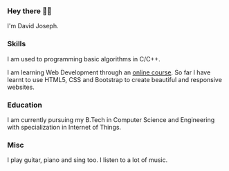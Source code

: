 ### Hey there 👋👀

I'm David Joseph.

### Skills

I am used to programming basic algorithms in C/C++. 

I am learning Web Development through an [online course](https://www.udemy.com/course/the-complete-web-development-bootcamp/). So far I have learnt to use HTML5, CSS and Bootstrap to create beautiful and responsive websites.

### Education

I am currently pursuing my B.Tech in Computer Science and Engineering with specialization in Internet of Things.

### Misc

I play guitar, piano and sing too. I listen to a lot of music.
